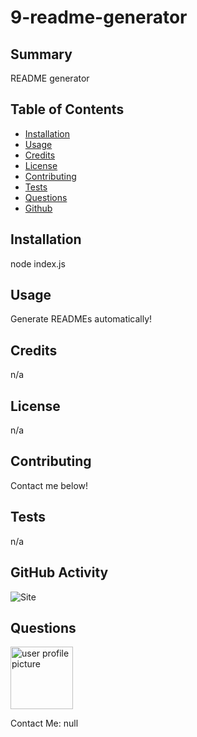
# 9-readme-generator 

## Summary

README generator

## Table of Contents

- [Installation](#installation)
- [Usage](#usage)
- [Credits](#credits)
- [License](#license)
- [Contributing](#contributing)
- [Tests](#tests)
- [Questions](#questions)
- [Github](#github)

## Installation

node index.js

## Usage

Generate READMEs automatically!

## Credits

n/a

## License

n/a

## Contributing

Contact me below!

## Tests

n/a

## GitHub Activity

![Site](https://img.shields.io/github/commit-activity/w/wtgibson/9-readme-generator)

## Questions

<img src="https://avatars0.githubusercontent.com/u/61765020?v=4" alt="user profile picture" width="100" />

Contact Me: null

